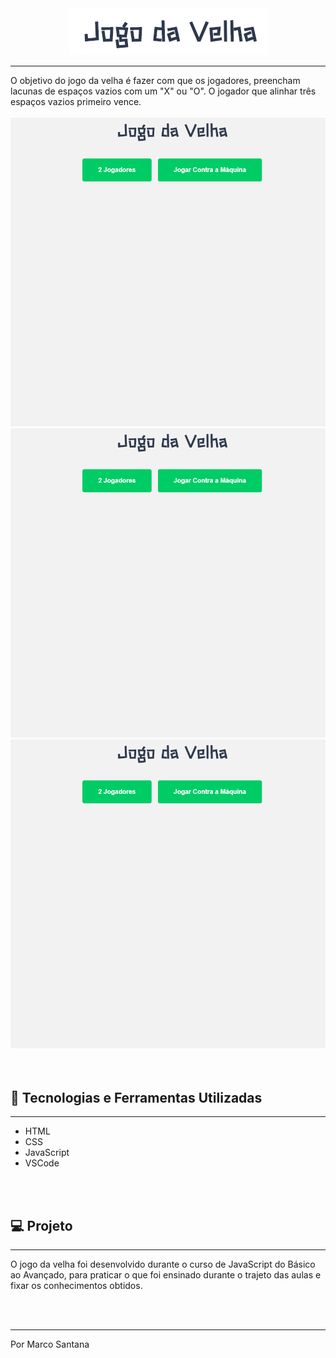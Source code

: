 <center>
<img src="github/capa.png" alt="Jogo da Velha"></center>
</center>
<hr>
O objetivo do jogo da velha é fazer com que os jogadores, preencham lacunas de espaços vazios com um "X" ou "O". O jogador que alinhar três espaços vazios primeiro vence.
<br><br>

<center>
    <img src="github/jogo-da-velha-2-jogadores.gif" alt="jogo da velha 2 jogadores" width="600px">
    <img src="github/jogo-da-velha-empate.gif" alt="jogo da velha empate" width="600px">
    <img src="github/jogo-da-velha-2-ia-2.gif" alt="jogo da velha ia" width="600px">
</center>
<br><br>

## 🔨 Tecnologias e Ferramentas Utilizadas

<hr>

- HTML
- CSS
- JavaScript
- VSCode

<br><br>

## 💻 Projeto 
<hr>
O jogo da velha foi desenvolvido durante o curso de JavaScript do Básico ao Avançado, para praticar o que foi ensinado durante o trajeto das aulas e fixar os conhecimentos obtidos.

<br><br>

<hr>
Por Marco Santana